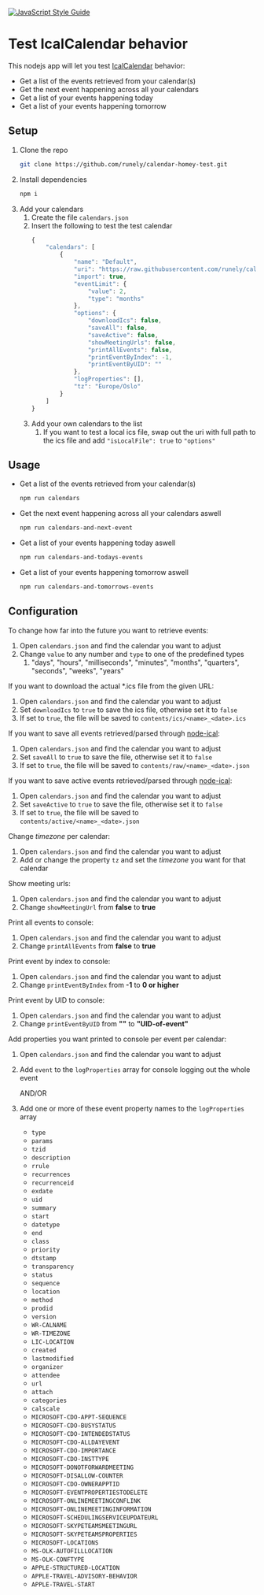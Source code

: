 ﻿[![JavaScript Style Guide](https://img.shields.io/badge/code_style-standard-brightgreen.svg)](https://standardjs.com)

# Test IcalCalendar behavior

This nodejs app will let you test [IcalCalendar](https://github.com/runely/calendar-homey) behavior:

* Get a list of the events retrieved from your calendar(s)
* Get the next event happening across all your calendars
* Get a list of your events happening today
* Get a list of your events happening tomorrow

## Setup

1. Clone the repo
    ```bash
    git clone https://github.com/runely/calendar-homey-test.git
    ```
1. Install dependencies
    ```bash
    npm i
    ```
1. Add your calendars
    1. Create the file `calendars.json`
    1. Insert the following to test the test calendar
        ```javascript
        {
            "calendars": [
                {
                    "name": "Default",
                    "uri": "https://raw.githubusercontent.com/runely/calendar-homey-test/master/calendars/default.ics",
                    "import": true,
                    "eventLimit": {
                        "value": 2,
                        "type": "months"
                    },
                    "options": {
                        "downloadIcs": false,
                        "saveAll": false,
                        "saveActive": false,
                        "showMeetingUrls": false,
                        "printAllEvents": false,
                        "printEventByIndex": -1,
                        "printEventByUID": ""
                    },
                    "logProperties": [],
                    "tz": "Europe/Oslo"
                }
            ]
        }
        ```
    1. Add your own calendars to the list
        1. If you want to test a local ics file, swap out the uri with full path to the ics file and add `"isLocalFile": true` to `"options"`

## Usage

* Get a list of the events retrieved from your calendar(s)
    ```bash
    npm run calendars
    ```
* Get the next event happening across all your calendars aswell
    ```bash
    npm run calendars-and-next-event
    ```
* Get a list of your events happening today aswell
    ```bash
    npm run calendars-and-todays-events
    ```
* Get a list of your events happening tomorrow aswell
    ```bash
    npm run calendars-and-tomorrows-events
    ```

## Configuration

To change how far into the future you want to retrieve events:
1. Open `calendars.json` and find the calendar you want to adjust
1. Change `value` to any number and `type` to one of the predefined types
    1. "days", "hours", "milliseconds", "minutes", "months", "quarters", "seconds", "weeks", "years"

If you want to download the actual *.ics file from the given URL:
1. Open `calendars.json` and find the calendar you want to adjust
1. Set `downloadIcs` to `true` to save the ics file, otherwise set it to `false`
1. If set to `true`, the file will be saved to `contents/ics/<name>_<date>.ics`

If you want to save all events retrieved/parsed through [node-ical](https://github.com/jens-maus/node-ical):
1. Open `calendars.json` and find the calendar you want to adjust
1. Set `saveAll` to `true` to save the file, otherwise set it to `false`
1. If set to `true`, the file will be saved to `contents/raw/<name>_<date>.json`

If you want to save active events retrieved/parsed through [node-ical](https://github.com/jens-maus/node-ical):
1. Open `calendars.json` and find the calendar you want to adjust
1. Set `saveActive` to `true` to save the file, otherwise set it to `false`
1. If set to `true`, the file will be saved to `contents/active/<name>_<date>.json`

Change *timezone* per calendar:
1. Open `calendars.json` and find the calendar you want to adjust
1. Add or change the property `tz` and set the *timezone* you want for that calendar

Show meeting urls:
1. Open `calendars.json` and find the calendar you want to adjust
1. Change `showMeetingUrl` from **false** to **true**

Print all events to console:
1. Open `calendars.json` and find the calendar you want to adjust
1. Change `printAllEvents` from **false** to **true**

Print event by index to console:
1. Open `calendars.json` and find the calendar you want to adjust
1. Change `printEventByIndex` from **-1** to **0 or higher**

Print event by UID to console:
1. Open `calendars.json` and find the calendar you want to adjust
1. Change `printEventByUID` from **""** to **"UID-of-event"**

Add properties you want printed to console per event per calendar:
1. Open `calendars.json` and find the calendar you want to adjust
1. Add `event` to the `logProperties` array for console logging out the whole event

    AND/OR

1. Add one or more of these event property names to the `logProperties` array
    - `type`
    - `params`
    - `tzid`
    - `description`
    - `rrule`
    - `recurrences`
    - `recurrenceid`
    - `exdate`
    - `uid`
    - `summary`
    - `start`
    - `datetype`
    - `end`
    - `class`
    - `priority`
    - `dtstamp`
    - `transparency`
    - `status`
    - `sequence`
    - `location`
    - `method`
    - `prodid`
    - `version`
    - `WR-CALNAME`
    - `WR-TIMEZONE`
    - `LIC-LOCATION`
    - `created`
    - `lastmodified`
    - `organizer`
    - `attendee`
    - `url`
    - `attach`
    - `categories`
    - `calscale`
    - `MICROSOFT-CDO-APPT-SEQUENCE`
    - `MICROSOFT-CDO-BUSYSTATUS`
    - `MICROSOFT-CDO-INTENDEDSTATUS`
    - `MICROSOFT-CDO-ALLDAYEVENT`
    - `MICROSOFT-CDO-IMPORTANCE`
    - `MICROSOFT-CDO-INSTTYPE`
    - `MICROSOFT-DONOTFORWARDMEETING`
    - `MICROSOFT-DISALLOW-COUNTER`
    - `MICROSOFT-CDO-OWNERAPPTID`
    - `MICROSOFT-EVENTPROPERTIESTODELETE`
    - `MICROSOFT-ONLINEMEETINGCONFLINK`
    - `MICROSOFT-ONLINEMEETINGINFORMATION`
    - `MICROSOFT-SCHEDULINGSERVICEUPDATEURL`
    - `MICROSOFT-SKYPETEAMSMEETINGURL`
    - `MICROSOFT-SKYPETEAMSPROPERTIES`
    - `MICROSOFT-LOCATIONS`
    - `MS-OLK-AUTOFILLLOCATION`
    - `MS-OLK-CONFTYPE`
    - `APPLE-STRUCTURED-LOCATION`
    - `APPLE-TRAVEL-ADVISORY-BEHAVIOR`
    - `APPLE-TRAVEL-START`
